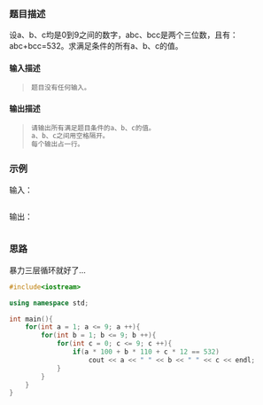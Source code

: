 ### 题目描述

设a、b、c均是0到9之间的数字，abc、bcc是两个三位数，且有：abc+bcc=532。求满足条件的所有a、b、c的值。

#### 输入描述

> ```c++
> 题目没有任何输入。
> ```

#### 输出描述

> ```c++
> 请输出所有满足题目条件的a、b、c的值。
> a、b、c之间用空格隔开。
> 每个输出占一行。
> ```

### 示例

输入：

```c++

```

输出：

```c++

```

### 思路

暴力三层循环就好了...

```c++
#include<iostream>

using namespace std;

int main(){
    for(int a = 1; a <= 9; a ++){
        for(int b = 1; b <= 9; b ++){
            for(int c = 0; c <= 9; c ++){
                if(a * 100 + b * 110 + c * 12 == 532)
                    cout << a << " " << b << " " << c << endl;
            }
        }
    }
}
```

